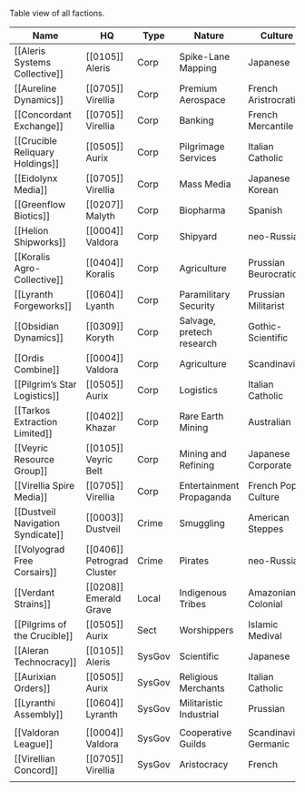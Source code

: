 Table view of all factions.

| Name                              | HQ                          | Type   | Nature                    | Culture               |
| --------------------------------- | --------------------------- | ------ | ------------------------- | --------------------- |
| [[Aleris Systems Collective]]     | [[0105]] Aleris             | Corp   | Spike-Lane Mapping        | Japanese              |
| [[Aureline Dynamics]]             | [[0705]] Virellia           | Corp   | Premium Aerospace         | French Aristrocratic  |
| [[Concordant Exchange]]           | [[0705]] Virellia           | Corp   | Banking                   | French Mercantile     |
| [[Crucible Reliquary Holdings]]   | [[0505]] Aurix              | Corp   | Pilgrimage Services       | Italian Catholic      |
| [[Eidolynx Media]]                | [[0705]] Virellia           | Corp   | Mass Media                | Japanese Korean       |
| [[Greenflow Biotics]]             | [[0207]] Malyth             | Corp   | Biopharma                 | Spanish               |
| [[Helion Shipworks]]              | [[0004]] Valdora            | Corp   | Shipyard                  | neo-Russian           |
| [[Koralis Agro-Collective]]       | [[0404]] Koralis            | Corp   | Agriculture               | Prussian Beurocratic  |
| [[Lyranth Forgeworks]]            | [[0604]] Lyanth             | Corp   | Paramilitary Security     | Prussian Militarist   |
| [[Obsidian Dynamics]]             | [[0309]] Koryth             | Corp   | Salvage, pretech research | Gothic-Scientific     |
| [[Ordis Combine]]                 | [[0004]] Valdora            | Corp   | Agriculture               | Scandinavian          |
| [[Pilgrim’s Star Logistics]]      | [[0505]] Aurix              | Corp   | Logistics                 | Italian Catholic      |
| [[Tarkos Extraction Limited]]     | [[0402]] Khazar             | Corp   | Rare Earth Mining         | Australian            |
| [[Veyric Resource Group]]         | [[0105]] Veyric Belt        | Corp   | Mining and Refining       | Japanese Corporate    |
| [[Virellia Spire Media]]          | [[0705]] Virellia           | Corp   | Entertainment Propaganda  | French Pop Culture    |
| [[Dustveil Navigation Syndicate]] | [[0003]] Dustveil           | Crime  | Smuggling                 | American Steppes      |
| [[Volyograd Free Corsairs]]       | [[0406]] Petrograd Cluster  | Crime  | Pirates                   | neo-Russian           |
| [[Verdant Strains]]               | [[0208]] Emerald Grave      | Local  | Indigenous Tribes         | Amazonian Colonial    |
| [[Pilgrims of the Crucible]]      | [[0505]] Aurix              | Sect   | Worshippers               | Islamic Medival       |
| [[Aleran Technocracy]]            | [[0105]] Aleris             | SysGov | Scientific                | Japanese              |
| [[Aurixian Orders]]               | [[0505]] Aurix              | SysGov | Religious Merchants       | Italian Catholic      |
| [[Lyranthi Assembly]]             | [[0604]] Lyranth            | SysGov | Militaristic Industrial   | Prussian              |
|                                   |                             |        |                           |                       |
| [[Valdoran League]]               | [[0004]] Valdora            | SysGov | Cooperative Guilds        | Scandinavian Germanic |
| [[Virellian Concord]]             | [[0705]] Virellia           | SysGov | Aristocracy               | French                |
|                                   |                             |        |                           |                       |
